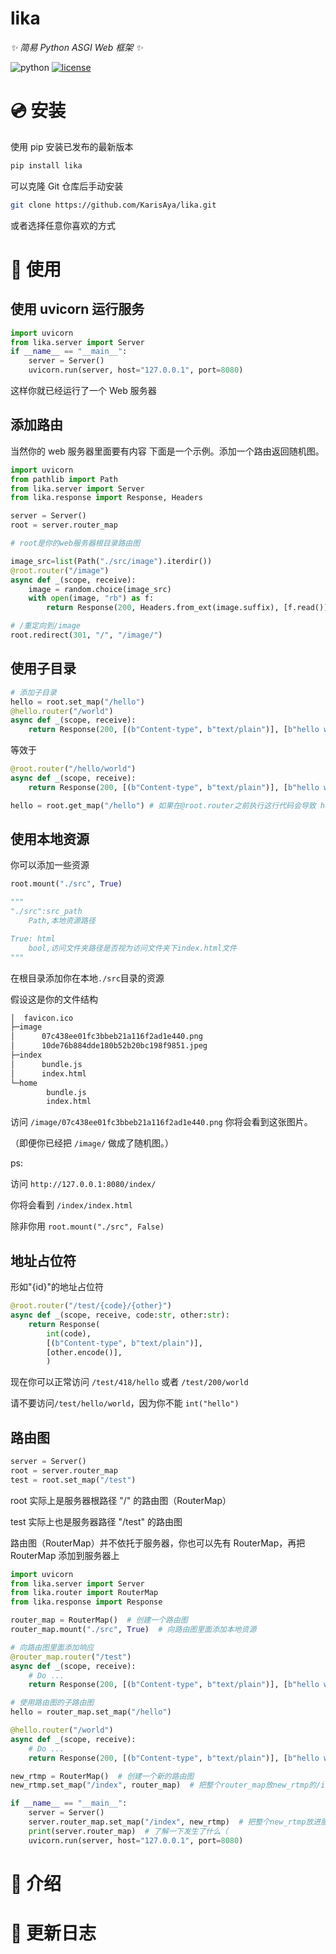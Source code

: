 # lika

_✨ 简易 Python ASGI Web 框架 ✨_

<img src="https://img.shields.io/badge/python-3.12+-blue.svg" alt="python">
<a href="./LICENSE"><img src="https://img.shields.io/github/license/KarisAya/lika.svg" alt="license"></a>

# 💿 安装

使用 pip 安装已发布的最新版本

```bash
pip install lika
```

可以克隆 Git 仓库后手动安装

```bash
git clone https://github.com/KarisAya/lika.git
```

或者选择任意你喜欢的方式

# 🎉 使用

## 使用 uvicorn 运行服务

```python
import uvicorn
from lika.server import Server
if __name__ == "__main__":
    server = Server()
    uvicorn.run(server, host="127.0.0.1", port=8080)
```

这样你就已经运行了一个 Web 服务器

## 添加路由

当然你的 web 服务器里面要有内容
下面是一个示例。添加一个路由返回随机图。

```python
import uvicorn
from pathlib import Path
from lika.server import Server
from lika.response import Response, Headers

server = Server()
root = server.router_map

# root是你的web服务器根目录路由图

image_src=list(Path("./src/image").iterdir())
@root.router("/image")
async def _(scope, receive):
    image = random.choice(image_src)
    with open(image, "rb") as f:
        return Response(200, Headers.from_ext(image.suffix), [f.read()])

# /重定向到/image
root.redirect(301, "/", "/image/")
```

## 使用子目录

```python
# 添加子目录
hello = root.set_map("/hello")
@hello.router("/world")
async def _(scope, receive):
    return Response(200, [(b"Content-type", b"text/plain")], [b"hello world"])
```

等效于

```python
@root.router("/hello/world")
async def _(scope, receive):
    return Response(200, [(b"Content-type", b"text/plain")], [b"hello world"])

hello = root.get_map("/hello") # 如果在@root.router之前执行这行代码会导致 hello == None
```

## 使用本地资源

你可以添加一些资源

```python
root.mount("./src", True)

"""
"./src":src_path
    Path,本地资源路径

True: html
    bool,访问文件夹路径是否视为访问文件夹下index.html文件
"""

```

在根目录添加你在本地`./src`目录的资源

假设这是你的文件结构

```bash
│  favicon.ico
├─image
│      07c438ee01fc3bbeb21a116f2ad1e440.png
│      10de76b884dde180b52b20bc198f9851.jpeg
├─index
│      bundle.js
│      index.html
└─home
        bundle.js
        index.html
```

访问 `/image/07c438ee01fc3bbeb21a116f2ad1e440.png` 你将会看到这张图片。

（即便你已经把 `/image/` 做成了随机图。）

ps:

访问 `http://127.0.0.1:8080/index/`

你将会看到 `/index/index.html`

除非你用 `root.mount("./src", False)`

## 地址占位符

形如"{id}"的地址占位符

```python
@root.router("/test/{code}/{other}")
async def _(scope, receive, code:str, other:str):
    return Response(
        int(code),
        [(b"Content-type", b"text/plain")],
        [other.encode()],
        )
```

现在你可以正常访问 `/test/418/hello` 或者 `/test/200/world`

请不要访问`/test/hello/world`，因为你不能 `int("hello")`

## 路由图

```python
server = Server()
root = server.router_map
test = root.set_map("/test")
```

root 实际上是服务器根路径 "/" 的路由图（RouterMap）

test 实际上也是服务器路径 "/test" 的路由图

路由图（RouterMap）并不依托于服务器，你也可以先有 RouterMap，再把 RouterMap 添加到服务器上

```python
import uvicorn
from lika.server import Server
from lika.router import RouterMap
from lika.response import Response

router_map = RouterMap()  # 创建一个路由图
router_map.mount("./src", True)  # 向路由图里面添加本地资源

# 向路由图里面添加响应
@router_map.router("/test")
async def _(scope, receive):
    # Do ...
    return Response(200, [(b"Content-type", b"text/plain")], [b"hello world"])

# 使用路由图的子路由图
hello = router_map.set_map("/hello")

@hello.router("/world")
async def _(scope, receive):
    # Do ...
    return Response(200, [(b"Content-type", b"text/plain")], [b"hello world"])

new_rtmp = RouterMap()  # 创建一个新的路由图
new_rtmp.set_map("/index", router_map)  # 把整个router_map放new_rtmp的/index/目录下

if __name__ == "__main__":
    server = Server()
    server.router_map.set_map("/index", new_rtmp)  # 把整个new_rtmp放进服务器根路由图的/index/目录下
    print(server.router_map)  # 了解一下发生了什么（
    uvicorn.run(server, host="127.0.0.1", port=8080)
```

# 📖 介绍

# 📝 更新日志
